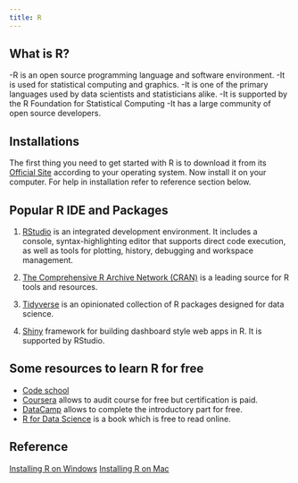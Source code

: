 ```yaml
---
title: R
---
```


## What is R?

-R is an open source programming language and software environment.
-It is used for statistical computing and graphics.
-It is one of the primary languages used by data scientists and statisticians alike.
-It is supported by the R Foundation for Statistical Computing
-It has a large community of open source developers.

## Installations

The first thing you need to get started with R is to download it from its <a href='https://www.r-project.org/' target='_blank' rel='nofollow'>Official Site</a> according to your operating system.
Now install it on your computer. For help in installation refer to reference section below.

## Popular R IDE and Packages

1. <a href='https://www.rstudio.com/products/rstudio/' target='_blank' rel='nofollow'>RStudio</a> is an integrated development environment. It includes a console, syntax-highlighting editor that supports direct code execution, as well as tools for plotting, history, debugging and workspace management.

2. <a href='https://cran.r-project.org/' target='_blank' rel='nofollow'>The Comprehensive R Archive Network (CRAN)</a> is a leading source for R tools and resources.

3. <a href='https://www.tidyverse.org/' target='_blank' rel='nofollow'>Tidyverse</a> is an opinionated collection of R packages designed for data science.

4. <a href='https://shiny.rstudio.com/' target='_blank' rel='nofollow'>Shiny</a> framework for building dashboard style web apps in R. It is supported by RStudio.

## Some resources to learn R for free

- <a href='http://tryr.codeschool.com/' target='_blank' rel='nofollow'>Code school</a>
- <a href='https://www.coursera.org/learn/r-programming' target='_blank' rel='nofollow'>Coursera</a> allows to audit course for free but certification is paid.
- <a href='https://www.datacamp.com/' target='_blank' rel='nofollow'>DataCamp</a> allows to complete the introductory part for free.
- <a href='http://r4ds.had.co.nz/' target='_blank' rel='nofollow'>R for Data  Science</a> is a book which is free to read online.


## Reference

<a href='http://youtu.be/Ohnk9hcxf9M' target='_blank' rel='nofollow'>Installing R on Windows</a>
<a href='https://youtu.be/uxuuWXU-7UQ' target='_blank' rel='nofollow'>Installing R on Mac</a>
